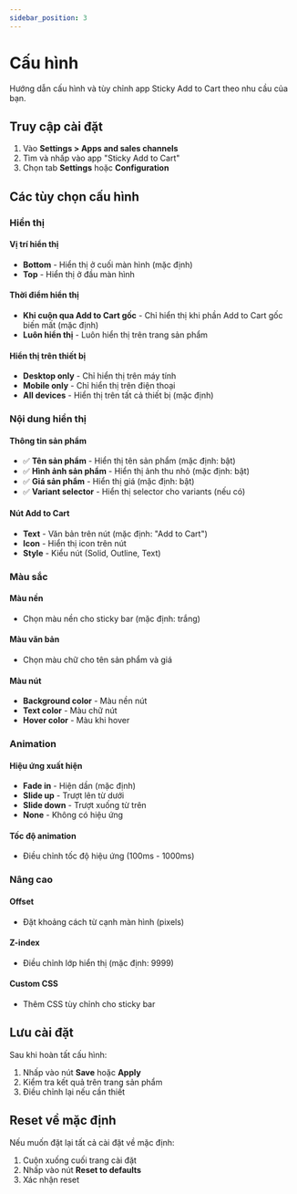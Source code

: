 ```yaml
---
sidebar_position: 3
---
```


# Cấu hình

Hướng dẫn cấu hình và tùy chỉnh app Sticky Add to Cart theo nhu cầu của bạn.

## Truy cập cài đặt

1. Vào **Settings > Apps and sales channels**
2. Tìm và nhấp vào app "Sticky Add to Cart"
3. Chọn tab **Settings** hoặc **Configuration**

## Các tùy chọn cấu hình

### Hiển thị

#### Vị trí hiển thị
- **Bottom** - Hiển thị ở cuối màn hình (mặc định)
- **Top** - Hiển thị ở đầu màn hình

#### Thời điểm hiển thị
- **Khi cuộn qua Add to Cart gốc** - Chỉ hiển thị khi phần Add to Cart gốc biến mất (mặc định)
- **Luôn hiển thị** - Luôn hiển thị trên trang sản phẩm

#### Hiển thị trên thiết bị
- **Desktop only** - Chỉ hiển thị trên máy tính
- **Mobile only** - Chỉ hiển thị trên điện thoại
- **All devices** - Hiển thị trên tất cả thiết bị (mặc định)

### Nội dung hiển thị

#### Thông tin sản phẩm
- ✅ **Tên sản phẩm** - Hiển thị tên sản phẩm (mặc định: bật)
- ✅ **Hình ảnh sản phẩm** - Hiển thị ảnh thu nhỏ (mặc định: bật)
- ✅ **Giá sản phẩm** - Hiển thị giá (mặc định: bật)
- ✅ **Variant selector** - Hiển thị selector cho variants (nếu có)

#### Nút Add to Cart
- **Text** - Văn bản trên nút (mặc định: "Add to Cart")
- **Icon** - Hiển thị icon trên nút
- **Style** - Kiểu nút (Solid, Outline, Text)

### Màu sắc

#### Màu nền
- Chọn màu nền cho sticky bar (mặc định: trắng)

#### Màu văn bản
- Chọn màu chữ cho tên sản phẩm và giá

#### Màu nút
- **Background color** - Màu nền nút
- **Text color** - Màu chữ nút
- **Hover color** - Màu khi hover

### Animation

#### Hiệu ứng xuất hiện
- **Fade in** - Hiện dần (mặc định)
- **Slide up** - Trượt lên từ dưới
- **Slide down** - Trượt xuống từ trên
- **None** - Không có hiệu ứng

#### Tốc độ animation
- Điều chỉnh tốc độ hiệu ứng (100ms - 1000ms)

### Nâng cao

#### Offset
- Đặt khoảng cách từ cạnh màn hình (pixels)

#### Z-index
- Điều chỉnh lớp hiển thị (mặc định: 9999)

#### Custom CSS
- Thêm CSS tùy chỉnh cho sticky bar

## Lưu cài đặt

Sau khi hoàn tất cấu hình:

1. Nhấp vào nút **Save** hoặc **Apply**
2. Kiểm tra kết quả trên trang sản phẩm
3. Điều chỉnh lại nếu cần thiết

## Reset về mặc định

Nếu muốn đặt lại tất cả cài đặt về mặc định:

1. Cuộn xuống cuối trang cài đặt
2. Nhấp vào nút **Reset to defaults**
3. Xác nhận reset


